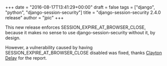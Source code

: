 +++
date = "2016-08-17T13:41:29+00:00"
draft = false
tags = ["django", "python", "django-session-security"]
title = "django-session-security 2.4.0 release"
author = "jpic"
+++

This new release enforces SESSION_EXPIRE_AT_BROWSER_CLOSE, because it makes no sense to use django-session-security without it, by design.

However, a vulnerability caused by having SESSION_EXPIRE_AT_BROWSER_CLOSE disabled was fixed, thanks [Clayton Delay](http://www.claytondaley.com) for the report.
